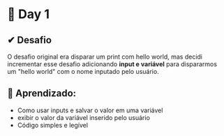 # 📅 Day 1 

## ✔ **Desafio**

O desafio original era disparar um print com hello world, mas decidi incrementar esse desafio 
adicionando **input e variável** para dispararmos um "hello world" com o nome inputado pelo usuário.

## 📌 Aprendizado:
- Como usar inputs e salvar o valor em uma variável
- exibir o valor da variável inserido pelo usuário
- Código simples e legível 
